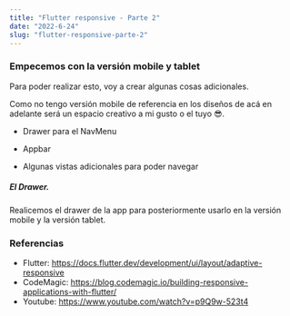 ```yaml
---
title: "Flutter responsive - Parte 2"
date: "2022-6-24"
slug: "flutter-responsive-parte-2"
---
```


### Empecemos con la versión mobile y tablet

Para poder realizar esto, voy a crear algunas cosas adicionales.

Como no tengo versión mobile de referencia en los diseños de acá en adelante será un espacio creativo a mi gusto o el tuyo 😎.

- Drawer para el NavMenu

- Appbar

- Algunas vistas adicionales para poder navegar

##### El Drawer.

Realicemos el drawer de la app para posteriormente usarlo en la versión mobile y la versión tablet.

### Referencias

- Flutter: https://docs.flutter.dev/development/ui/layout/adaptive-responsive
- CodeMagic: https://blog.codemagic.io/building-responsive-applications-with-flutter/
- Youtube: https://www.youtube.com/watch?v=p9Q9w-523t4

[//]: #Ref
[figma-ref]: https://www.figma.com/community/file/1120470173523939363
[github]: /static/images/flutter-web/ui_dashboard.png
[columnvsrow]: https://medium.com/jlouage/flutter-row-column-cheat-sheet-78c38d242041
[expandedvsflexible]: https://itnext.io/flutter-responsive-apps-flexible-vs-expanded-ff8cc92b468f
[aspectratio]: https://api.flutter.dev/flutter/widgets/AspectRatio-class.html
